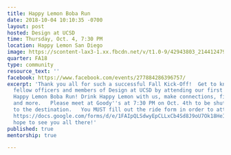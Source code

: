 ```yaml
---
title: Happy Lemon Boba Run
date: 2018-10-04 10:10:35 -0700
layout: post
hosted: Design at UCSD
time: Thursday, Oct. 4, 7:30 PM
location: Happy Lemon San Diego
image: https://scontent-lax3-1.xx.fbcdn.net/v/t1.0-9/42943803_2144124799161313_7861472885506834432_n.jpg?_nc_cat=105&oh=d4483b9af02a787e9ce88103a2784209&oe=5C5F436B
quarter: FA18
type: community
resource_text: ''
facebook: https://www.facebook.com/events/277884286396757/
excerpt: 'Thank you all for such a successful Fall Kick-Off!  Get to know about your
  fellow officers and members of Design at UCSD by attending our first social event:
  Happy Lemon Boba Run! Drink Happy Lemon with us, make connections, find your mentor/mentee
  and more.   Please meet at Goody''s at 7:30 PM on Oct. 4th to be shuttled there
  to the destination.   You MUST fill out the ride form in order to attend the event:
  https://docs.google.com/forms/d/e/1FAIpQLSdwyEpCLLxCb4Sd8J9oU7Ok18HeIojG_44KBYpRs1Xz9Zkc8g/viewform  We
  hope to see you all there!'
published: true
mentorship: true

---
```

